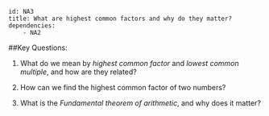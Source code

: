 ````
id: NA3
title: What are highest common factors and why do they matter?
dependencies: 
    - NA2
````
##Key Questions: 

1. What do we mean by _highest common factor_ and _lowest common multiple_, and how are they related?

1. How can we find the highest common factor of two numbers?

1. What is the _Fundamental theorem of arithmetic_, and why does it matter?
